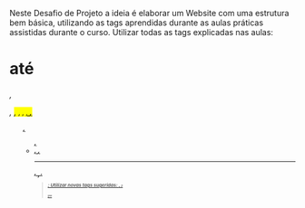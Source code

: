 Neste Desafio de Projeto a ideia é elaborar um Website com uma estrutura bem básica, utilizando as tags aprendidas durante as aulas práticas assistidas durante o curso.
Utilizar todas as tags explicadas nas aulas: <h1> até <h6>, <p>, <mark>, <small>, <i>, <u>, <strong>, <ol>, <ul>, <li>, <a>, <hr>, <sub>, <sup>, <blockquote>;
Utilizar novas tags sugeridas: <font>, <del>, <p>, <abbr>.

